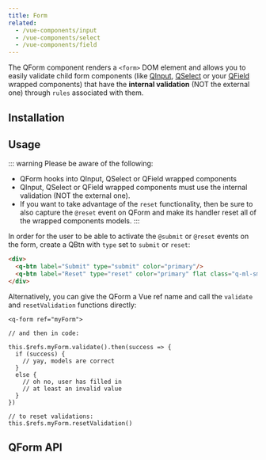 ```yaml
---
title: Form
related:
  - /vue-components/input
  - /vue-components/select
  - /vue-components/field
---
```


The QForm component renders a `<form>` DOM element and allows you to easily validate child form components (like [QInput](/vue-components/input#Internal-validation), [QSelect](/vue-components/select) or your [QField](/vue-components/field) wrapped components) that have the **internal validation** (NOT the external one) through `rules` associated with them.

## Installation
<doc-installation components="QForm" />

## Usage

::: warning
Please be aware of the following:
* QForm hooks into QInput, QSelect or QField wrapped components
* QInput, QSelect or QField wrapped components must use the internal validation (NOT the external one).
* If you want to take advantage of the `reset` functionality, then be sure to also capture the `@reset` event on QForm and make its handler reset all of the wrapped components models.
:::

<doc-example title="Basic" file="QForm/Basic" />

In order for the user to be able to activate the `@submit` or `@reset` events on the form, create a QBtn with `type` set to `submit` or `reset`:

```html
<div>
  <q-btn label="Submit" type="submit" color="primary"/>
  <q-btn label="Reset" type="reset" color="primary" flat class="q-ml-sm" />
</div>
```

Alternatively, you can give the QForm a Vue ref name and call the `validate` and `resetValidation` functions directly:

```
<q-form ref="myForm">

// and then in code:

this.$refs.myForm.validate().then(success => {
  if (success) {
    // yay, models are correct
  }
  else {
    // oh no, user has filled in
    // at least an invalid value
  }
})

// to reset validations:
this.$refs.myForm.resetValidation()
```

## QForm API
<doc-api file="QForm" />


